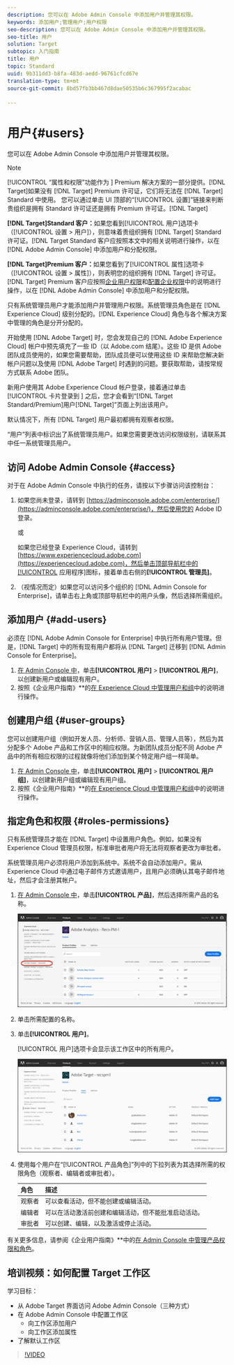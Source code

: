 ```yaml
---
description: 您可以在 Adobe Admin Console 中添加用户并管理其权限。
keywords: 添加用户;管理用户;用户权限
seo-description: 您可以在 Adobe Admin Console 中添加用户并管理其权限。
seo-title: 用户
solution: Target
subtopic: 入门指南
title: 用户
topic: Standard
uuid: 9b311dd3-b8fa-483d-aedd-96761cfcd67e
translation-type: tm+mt
source-git-commit: 8bd57fb3bb467d8dae50535b6c367995f2acabac

---
```



# 用户{#users}

您可以在 Adobe Admin Console 中添加用户并管理其权限。

>[!NOTE]
>
>[!UICONTROL “属性和权限”功能作为 ] Premium 解决方案的一部分提供。[!DNL Target]如果没有 [!DNL Target] Premium 许可证，它们将无法在 [!DNL Target] Standard 中使用。
>您可以通过单击 UI 顶部的“[!UICONTROL 设置]”链接来判断贵组织是拥有 Standard 许可证还是拥有 Premium 许可证。[!DNL Target]
>
>**[!DNL Target]Standard 客户：**&#x200B;如果您看到[!UICONTROL 用户]选项卡（[!UICONTROL 设置 &gt; 用户]），则意味着贵组织拥有 [!DNL Target] Standard 许可证。[!DNL Target Standard 客户应按照本文中的相关说明进行操作，以在 [!DNL Adobe Admin Console] 中添加用户和分配权限。
>
>**[!DNL Target]Premium 客户：**&#x200B;如果您看到了[!UICONTROL 属性]选项卡（[!UICONTROL 设置 &gt; 属性]），则表明您的组织拥有 [!DNL Target] 许可证。[!DNL Target] Premium 客户应按照[企业用户权限](/help/administrating-target/c-user-management/property-channel/property-channel.md)和[配置企业权限](/help/administrating-target/c-user-management/property-channel/properties-overview.md)中的说明进行操作，以在 [!DNL Adobe Admin Console] 中添加用户和分配权限。

只有系统管理员用户才能添加用户并管理用户权限。系统管理员角色是在 [!DNL Experience Cloud] 级别分配的。[!DNL Experience Cloud] 角色与各个解决方案中管理的角色是分开分配的。

开始使用 [!DNL Adobe Target] 时，您会发现自己的 [!DNL Adobe Experience Cloud] 帐户中预先填充了一些 ID（以 Adobe.com 结尾）。这些 ID 是供 Adobe 团队成员使用的，如果您需要帮助，团队成员便可以使用这些 ID 来帮助您解决新帐户问题以及使用 [!DNL Adobe Target] 时遇到的问题。要获取帮助，请按常规方式联系 Adobe 团队。

新用户使用其 Adobe Experience Cloud 帐户登录，接着通过单击 [!UICONTROL  卡片登录到 ] 之后，您才会看到“[!DNL Target Standard/Premium]用户[!DNL Target]”页面上列出该用户。

默认情况下，所有 [!DNL Target] 用户最初都拥有观察者权限。

“用户”列表中标识出了系统管理员用户。如果您需要更改访问权限级别，请联系其中任一系统管理员用户。

## 访问 Adobe Admin Console {#access}

对于在 Adobe Admin Console 中执行的任务，请按以下步骤访问该控制台：

1. 如果您尚未登录，请转到 [https://adminconsole.adobe.com/enterprise/](https://adminconsole.adobe.com/enterprise/)，然后使用您的 Adobe ID 登录。

   或

   如果您已经登录 Experience Cloud，请转到 [https://www.experiencecloud.adobe.com](https://experiencecloud.adobe.com)，然后单击顶部导航栏中的[!UICONTROL 应用程序]图标，接着单击右侧的&#x200B;**[!UICONTROL 管理员]**。

1. （视情况而定）如果您可以访问多个组织的 [!DNL Admin Console for Enterprise]，请单击右上角或顶部导航栏中的用户头像，然后选择所需组织。

## 添加用户 {#add-users}

必须在 [!DNL Adobe Admin Console for Enterprise] 中执行所有用户管理。但是，[!DNL Target] 中的所有现有用户都将从 [!DNL Target] 迁移到 [!DNL Admin Console for Enterprise]。

1. [在 Admin Console 中](../../../administrating-target/c-user-management/c-user-management/user-management.md#section_79796E0227D048F59BAE0AB02E544EBE)，单击&#x200B;**[!UICONTROL 用户]** &gt; **[!UICONTROL 用户]**，以创建新用户或编辑现有用户。
1. 按照《企业用户指南》**&#x200B;的[在 Experience Cloud 中管理用户和组](https://helpx.adobe.com/enterprise/help/users.html)中的说明进行操作。

## 创建用户组 {#user-groups}

您可以创建用户组（例如开发人员、分析师、营销人员、管理人员等），然后为其分配多个 Adobe 产品和工作区中的相应权限。为新团队成员分配不同 Adobe 产品中的所有相应权限的过程就像将他们添加到某个特定用户组一样简单。

1. [在 Admin Console 中](../../../administrating-target/c-user-management/c-user-management/user-management.md#section_79796E0227D048F59BAE0AB02E544EBE)，单击&#x200B;**[!UICONTROL 用户]** &gt; **[!UICONTROL 用户组]**，以创建新用户组或编辑现有用户组。
1. 按照《企业用户指南》**&#x200B;的[在 Experience Cloud 中管理用户和组](https://helpx.adobe.com/enterprise/help/users.html)中的说明进行操作。

## 指定角色和权限 {#roles-permissions}

只有系统管理员才能在 [!DNL Target] 中设置用户角色。例如，如果没有 Experience Cloud 管理员权限，标准审批者用户将无法将观察者更改为审批者。

系统管理员用户必须将用户添加到系统中。系统不会自动添加用户。需从 Experience Cloud 中通过电子邮件方式邀请用户，且用户必须确认其电子邮件地址，然后才会注册其帐户。

1. [在 Admin Console 中](../../../administrating-target/c-user-management/c-user-management/user-management.md#section_79796E0227D048F59BAE0AB02E544EBE)，单击&#x200B;**[!UICONTROL 产品]**，然后选择所需产品的名称。

   ![“产品”选项卡](/help/administrating-target/c-user-management/c-user-management/assets/workspace-new.png)

1. 单击所需配置的名称。
1. 单击&#x200B;**[!UICONTROL 用户]**。

   [!UICONTROL 用户]选项卡会显示该工作区中的所有用户。

   ![配置用户](/help/administrating-target/c-user-management/c-user-management/assets/configuration_users-new.png)

1. 使用每个用户在“[!UICONTROL 产品角色]”列中的下拉列表为其选择所需的权限角色（观察者、编辑者或审批者）。

   | 角色 | 描述 |
   |--- |--- |
   | 观察者 | 可以查看活动，但不能创建或编辑活动。 |
   | 编辑者 | 可以在活动激活前创建和编辑活动，但不能批准启动活动。 |
   | 审批者 | 可以创建、编辑，以及激活或停止活动。 |

有关更多信息，请参阅《企业用户指南》**&#x200B;中的[在 Admin Console 中管理产品权限和角色](https://helpx.adobe.com/enterprise/help/manage-permissions-and-roles.html)。

## 培训视频：如何配置 Target 工作区

学习目标：

* 从 Adobe Target 界面访问 Adobe Admin Console（三种方式）
* 在 Adobe Admin Console 中配置工作区
   * 向工作区添加用户
   * 向工作区添加属性
* 了解默认工作区

>[!VIDEO](https://video.tv.adobe.com/v/19463/?captions=chi_hans)
